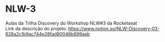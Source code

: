 # NLW-3
Aulas da Trilha Discovery do Workshop NLW#3 da Rocketseat <br>
Link da descrição do projeto: https://www.notion.so/NLW-Discovery-03-628a2c1b9ac744e28fad80046b699aab
